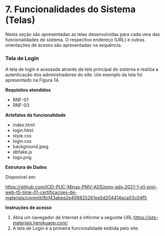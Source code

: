 #
# 7. Funcionalidades do Sistema (Telas)

Nesta seção são apresentadas as telas desenvolvidas para cada uma das funcionalidades do sistema. O respectivo endereço (URL) e outras orientações de acesso são apresentadas na sequência.

### Tela de Login

A tela de login e acessada através da tela principal do sistema e realiza a autenticação dos administradores do site. Um exemplo da tela foi apresentado na Figura 14.

**Requisitos atendidos**

- RNF-01
- RNF-03

**Artefatos da funcionalidade**

-	index.html
-	login.html
-	style.css
-	login.css
-	background.jpeg
-	dbfake.js
-	logo.png


**Estrutura de Dados**

Disponível em:

https://github.com/ICEI-PUC-Minas-PMV-ADS/pmv-ads-2021-1-e1-proj-web-t5-time-01-certificacoes-de-materiais/commit/8cf43abea2e406825261ea5d204414aca03c04f5

**Instruções de acesso**

1. Abra um navegador de Internet e informe a seguinte URL:[https://site-materiais.herokuapp.com/ ](https://site-materiais.herokuapp.com/ )
2. A tela de Login é a primeira funcionalidade exibida pelo site.
